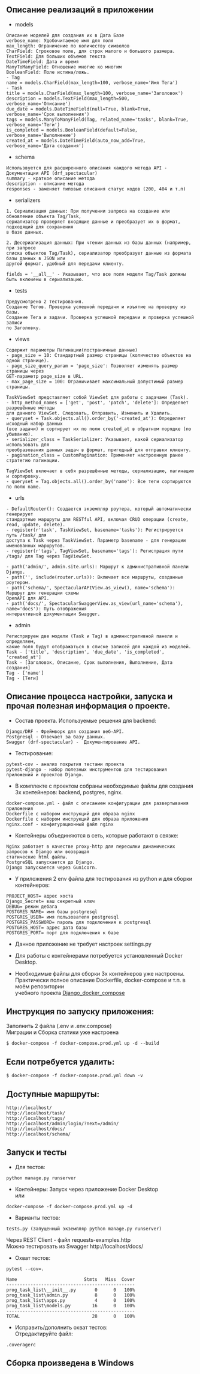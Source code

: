 ## Описание реализаций в приложении
- models
``` 
Описание моделей для создания их в Дата Базе
verbose_name: Удобочитаемое имя для поля
max_length: Ограничение по количеству символов
CharField: Строковое поле, для строк малого и большого размера.
TextField: Для больших объемов текста
DateTimeField: Дата и время
ManyToManyField: Отношение многие ко многим
BooleanField: Поле истина/ложь.
- Tag
name = models.CharField(max_length=100, verbose_name='Имя Тега')
- Task
title = models.CharField(max_length=100, verbose_name='Заголовок')
description = models.TextField(max_length=500, verbose_name='Описание')
due_date = models.DateTimeField(null=True, blank=True, verbose_name='Срок выполнения')
tags = models.ManyToManyField(Tag, related_name='tasks', blank=True, verbose_name='Теги')
is_completed = models.BooleanField(default=False, verbose_name='Выполнение')
created_at = models.DateTimeField(auto_now_add=True, verbose_name='Дата создания')
```
- schema
``` 
Использвуется для расширенного описания каждого метода API - Документации API (drf_spectacular)
summary - краткое описание метода 
description - описание метода
responses - заменяет типовые описания статус кодов (200, 404 и т.п)
```
- serializers
``` 
1. Сериализация данных: При получении запроса на создание или обновление объекта Tag/Task,   
сериализатор проверяет входящие данные и преобразует их в формат, подходящий для сохранения   
в базе данных.
   
2. Десериализация данных: При чтении данных из базы данных (например, при запросе    
списка объектов Tag/Task), сериализатор преобразует данные из формата базы данных в JSON или    
другой формат, удобный для передачи клиенту.

fields = '__all__' - Указывает, что все поля модели Tag/Task должны быть включены в сериализацию.
```
- tests
``` 
Предусмотрено 2 тестирования. 
Создание Тегов. Проверка успешной передачи и изъятие на проверку из базы.
Создание Тега и задачи. Проверка успешной передачи и проверка успешной записи  
по Заголовку. 
```
- views
``` 
Содержит параметры Пагинации(постраничные данные)
- page_size = 10: Cтандартный размер страницы (количество объектов на одной странице).
- page_size_query_param = 'page_size': Позволяет изменять размер страницы через   
GET-параметр page_size в URL.
- max_page_size = 100: Ограничивает максимальный допустимый размер страницы.

TaskViewSet представляет собой ViewSet для работы с задачами (Task).
- http_method_names = ['get', 'post', 'patch', 'delete']: Определяет разрешённые методы    
для данного ViewSet. Следовать, Отправить, Изменить и Удалить.
- queryset = Task.objects.all().order_by('-created_at'): Определяет исходный набор данных   
(все задачи) и сортирует их по полю created_at в обратном порядке (по убыванию).
- serializer_class = TaskSerializer: Указывает, какой сериализатор использовать для    
преобразования данных задач в формат, пригодный для отправки клиенту.
- pagination_class = CustomPagination: Применяет настроенную ранее стратегию пагинации.

TagViewSet включает в себя разрешённые методы, сериализацию, пагинацию и сортировку.
- queryset = Tag.objects.all().order_by('name'): Все теги сортируются по полю name.
```
- urls
``` 
- DefaultRouter(): Создается экземпляр роутера, который автоматически генерирует  
стандартные маршруты для RESTful API, включая CRUD операции (create, read, update, delete).
- register(r'task', TaskViewSet, basename='tasks'): Регистрируется путь /task/ для    
доступа к Task через TaskViewSet. Параметр basename - для генерации именованных маршрутов.
- register(r'tags', TagViewSet, basename='tags'): Регистрация пути /tags/ для Tag через TagViewSet.

- path('admin/', admin.site.urls): Маршрут к административной панели Django.   
- path('', include(router.urls)): Включает все маршруты, созданные роутером.
- path('schema/', SpectacularAPIView.as_view(), name='schema'): Маршрут для генерации схемы    
OpenAPI для API.
- path('docs/', SpectacularSwaggerView.as_view(url_name='schema'), name='docs'): Путь отображения  
интерактивной документации Swagger.
```
- admin
``` 
Регистрируем две модели (Task и Tag) в административной панели и определяем,   
какие поля будут отображаться в списке записей для каждой из моделей.
Task - ['title', 'description', 'due_date', 'is_completed', 'created_at']
Task - [Заголовок, Описание, Срок выполнения, Выполнение, Дата создания]
Tag - ['name']
Tag - [Теги]
```

## Описание процесса настройки, запуска и прочая полезная информация о проекте.
- Состав проекта. Используемые решения для backend:
``` 
Django/DRF - Фреймворк для создания веб-API.
Postgresql - Отвечает за базу данных.
Swagger (drf-spectacular) -  Документирование API.
```
- Тестирование:
``` 
pytest-cov - анализ покрытия тестами проекта
pytest-django - набор полезных инструментов для тестирования приложений и проектов Django.
```
- В комплекте с проектом собраны необходимые файлы для создания 3х контейнеров: backend, postgres, nginx.
```
docker-compose.yml - файл с описанием конфигурации для развертывания приложения 
Dockerfile с набором инструкций для образа nginx  
Dockerfile с набором инструкций для образа приложения
nginx.conf - конфигурационный файл nginx
```
- Контейнеры объединяются в сеть, которые работают в связке:
```
Nginx работает в качестве proxy-http для пересылки динамических запросов к Django или возвращая   
статические html файлы.
PostgreSQL запускается до Django.
Django запускается через Gunicorn.
```
- У приложения 2 env файла для тестирования из python и для сборки контейнеров:
```
PROJECT_HOST= адрес хоста
Django_Secret= ваш секретный ключ
DEBUG= режим дебага 
POSTGRES_NAME= имя базы postgresql
POSTGRES_USER= имя пользователя postgresql
POSTGRES_PASSWORD= пароль для подключения к postgresql
POSTGRES_HOST= адрес дата базы
POSTGRES_PORT= порт для подключения к базе

```
- Данное приложение не требует настроек settings.py
- Для работы с контейнерами потребуется установленный Docker Desktop.

- Необходимые файлы для сборки 3х контейнеров уже настроены.  
Практически полное описание Dockerfile, docker-compose и т.п. в моём репозитории  
учебного проекта [Django_docker_compose](https://github.com/Alonsole/Django_docker_compose)

## Инструкция по запуску приложения:
Заполнить 2 файла (.env и .env.compose)   
Миграции и Сборка статики уже настроена  
```
$ docker-compose -f docker-compose.prod.yml up -d --build
```
## Если потребуется удалить:
```
$ docker-compose -f docker-compose.prod.yml down -v
```
## Доступные маршруты:
```
http://localhost/
http://localhost/task/
http://localhost/tags/
http://localhost/admin/login/?next=/admin/
http://localhost/docs/
http://localhost/schema/
```
## Запуск и тесты
- Для тестов:
```
python manage.py runserver 
```
- Контейнеры: 
Запуск через приложение Docker Desktop   
или 
```
docker-compose -f docker-compose.prod.yml up -d
```
- Варианты тестов:
```
tests.py (Запущенный экземпляр python manage.py runserver)
```
Через REST Client - файл requests-examples.http   
Можно тестировать из Swagger http://localhost/docs/

- Охват тестов:
```
pytest --cov=.
```
```
Name                         Stmts   Miss  Cover
------------------------------------------------
prog_task_list\__init__.py       0      0   100%
prog_task_list\admin.py          8      0   100%
prog_task_list\apps.py           4      0   100%
prog_task_list\models.py        16      0   100%
------------------------------------------------
TOTAL                           28      0   100%
```
- Исправить/дополнить охват тестов:  
Отредактируйте файл:
```
.coveragerc
```
## Сборка произведена в Windows  

